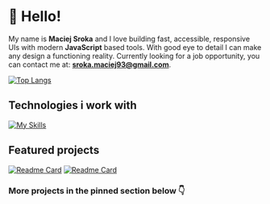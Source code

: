 # 👋 Hello!
My name is **Maciej Sroka** and I love building fast, accessible, responsive UIs with modern **JavaScript** based tools. With good eye to detail I can make any design a functioning reality. Currently looking for a job opportunity, you can contact me at: **sroka.maciej93@gmail.com**.

[![Top Langs](https://github-readme-stats.vercel.app/api/top-langs/?username=husky93&theme=apprentice&layout=compact)](https://github.com/anuraghazra/github-readme-stats)

## Technologies i work with
[![My Skills](https://skillicons.dev/icons?i=js,ts,react,html,css,redux,styledcomponents,sass,webpack,vite,next,firebase,jest,git&perline=7)](https://skillicons.dev)

## Featured projects
[![Readme Card](https://github-readme-stats.vercel.app/api/pin/?username=husky93&theme=apprentice&repo=social-blogging-platform)](https://github.com/husky93/social-blogging-platform)
[![Readme Card](https://github-readme-stats.vercel.app/api/pin/?username=husky93&theme=apprentice&repo=portfolio)](https://github.com/husky93/portfolio)

### More projects in the pinned section below 👇
<!---
husky93/husky93 is a ✨ special ✨ repository because its `README.md` (this file) appears on your GitHub profile.
You can click the Preview link to take a look at your changes.
--->
